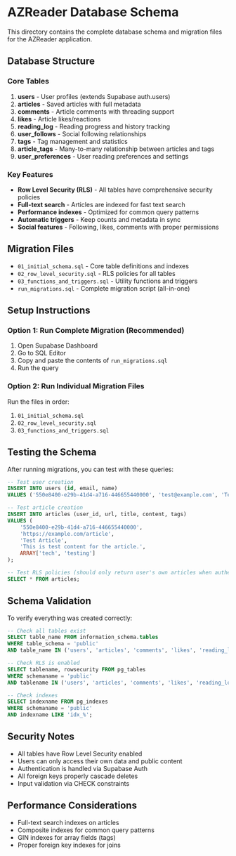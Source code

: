 # AZReader Database Schema

This directory contains the complete database schema and migration files for the AZReader application.

## Database Structure

### Core Tables

1. **users** - User profiles (extends Supabase auth.users)
2. **articles** - Saved articles with full metadata
3. **comments** - Article comments with threading support
4. **likes** - Article likes/reactions
5. **reading_log** - Reading progress and history tracking
6. **user_follows** - Social following relationships
7. **tags** - Tag management and statistics
8. **article_tags** - Many-to-many relationship between articles and tags
9. **user_preferences** - User reading preferences and settings

### Key Features

- **Row Level Security (RLS)** - All tables have comprehensive security policies
- **Full-text search** - Articles are indexed for fast text search
- **Performance indexes** - Optimized for common query patterns
- **Automatic triggers** - Keep counts and metadata in sync
- **Social features** - Following, likes, comments with proper permissions

## Migration Files

- `01_initial_schema.sql` - Core table definitions and indexes
- `02_row_level_security.sql` - RLS policies for all tables
- `03_functions_and_triggers.sql` - Utility functions and triggers
- `run_migrations.sql` - Complete migration script (all-in-one)

## Setup Instructions

### Option 1: Run Complete Migration (Recommended)

1. Open Supabase Dashboard
2. Go to SQL Editor
3. Copy and paste the contents of `run_migrations.sql`
4. Run the query

### Option 2: Run Individual Migration Files

Run the files in order:

1. `01_initial_schema.sql`
2. `02_row_level_security.sql`
3. `03_functions_and_triggers.sql`

## Testing the Schema

After running migrations, you can test with these queries:

```sql
-- Test user creation
INSERT INTO users (id, email, name) 
VALUES ('550e8400-e29b-41d4-a716-446655440000', 'test@example.com', 'Test User');

-- Test article creation
INSERT INTO articles (user_id, url, title, content, tags) 
VALUES (
    '550e8400-e29b-41d4-a716-446655440000',
    'https://example.com/article',
    'Test Article',
    'This is test content for the article.',
    ARRAY['tech', 'testing']
);

-- Test RLS policies (should only return user's own articles when authenticated)
SELECT * FROM articles;
```

## Schema Validation

To verify everything was created correctly:

```sql
-- Check all tables exist
SELECT table_name FROM information_schema.tables 
WHERE table_schema = 'public' 
AND table_name IN ('users', 'articles', 'comments', 'likes', 'reading_log', 'user_follows', 'tags', 'article_tags', 'user_preferences');

-- Check RLS is enabled
SELECT tablename, rowsecurity FROM pg_tables 
WHERE schemaname = 'public' 
AND tablename IN ('users', 'articles', 'comments', 'likes', 'reading_log', 'user_follows', 'tags', 'article_tags', 'user_preferences');

-- Check indexes
SELECT indexname FROM pg_indexes 
WHERE schemaname = 'public' 
AND indexname LIKE 'idx_%';
```

## Security Notes

- All tables have Row Level Security enabled
- Users can only access their own data and public content
- Authentication is handled via Supabase Auth
- All foreign keys properly cascade deletes
- Input validation via CHECK constraints

## Performance Considerations

- Full-text search indexes on articles
- Composite indexes for common query patterns
- GIN indexes for array fields (tags)
- Proper foreign key indexes for joins